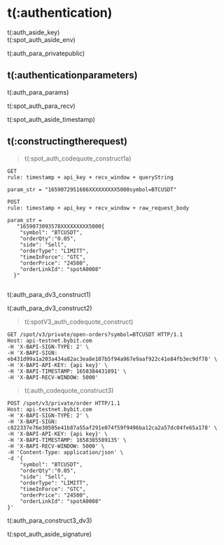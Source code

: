# t(:authentication)
<aside class="notice">
t(:auth_aside_key)
</aside>

<aside class="notice">
t(:spot_auth_aside_env)
</aside>

t(:auth_para_privatepublic)

## t(:authenticationparameters)

t(:auth_para_params)

t(:spot_auth_para_recv)

<aside class="warning">
t(:spot_auth_aside_timestamp)
</aside>

## t(:constructingtherequest)
> t(:spot_auth_codequote_construct1a)

```console
GET
rule: timestamp + api_key + recv_window + queryString

param_str = "1659072951686XXXXXXXXX5000symbol=BTCUSDT"

POST
rule: timestamp + api_key + recv_window + raw_request_body

param_str = 
   "1659073093578XXXXXXXXX5000{
    "symbol": "BTCUSDT",
    "orderQty":"0.05",
    "side": "Sell",
    "orderType": "LIMITT",
    "timeInForce": "GTC",
    "orderPrice": "24500",
    "orderLinkId": "spotA0008"
  }"
```
```python

```

t(:auth_para_dv3_construct1)
<div></div>

t(:auth_para_dv3_construct2)
> t(:spotV3_auth_codequote_construct)

```http
GET /spot/v3/private/open-orders?symbol=BTCUSDT HTTP/1.1
Host: api-testnet.bybit.com
-H 'X-BAPI-SIGN-TYPE: 2' \
-H 'X-BAPI-SIGN: eb431d99a1a203a434a82ac3ea8e107b5f94a967e9aaf922c41e84fb3ec9df78' \
-H 'X-BAPI-API-KEY: {api key}' \
-H 'X-BAPI-TIMESTAMP: 1658384431891' \
-H 'X-BAPI-RECV-WINDOW: 5000'
```

> t(:auth_codequote_construct3)

```http
POST /spot/v3/private/order HTTP/1.1
Host: api-testnet.bybit.com
-H 'X-BAPI-SIGN-TYPE: 2' \
-H 'X-BAPI-SIGN: c822337e76e30505e41b87a55af291e074f59f9496ba12ca2a57dc04fe65a178' \
-H 'X-BAPI-API-KEY: {api key}' \
-H 'X-BAPI-TIMESTAMP: 1658385589135' \
-H 'X-BAPI-RECV-WINDOW: 5000' \
-H 'Content-Type: application/json' \
-d '{
    "symbol": "BTCUSDT",
    "orderQty":"0.05",
    "side": "Sell",
    "orderType": "LIMITT",
    "timeInForce": "GTC",
    "orderPrice": "24500",
    "orderLinkId": "spotA0008"
}'
```

t(:auth_para_construct3_dv3)

<aside class="notice">
t(:spot_auth_aside_signature)
</aside>


<!--
### Examples of the Signature Algorithm

* [C#](https://github.com/bybit-exchange/bybit-official-api-docs/blob/master/en/example/Encryption.cs)
* [Python](https://github.com/bybit-exchange/bybit-official-api-docs/blob/master/en/example/Encryption.py)
* [C++](https://github.com/bybit-exchange/bybit-official-api-docs/blob/master/en/example/Encryption.cpp)
* [Go](https://github.com/bybit-exchange/bybit-official-api-docs/blob/master/en/example/Encryption.go)
* [PHP](https://github.com/bybit-exchange/bybit-official-api-docs/blob/master/en/example/Encryption.php)
-->


<script>
function copyStringToClipboard (endpoint) {
  var str = document.getElementById(endpoint).innerText;
  // remove whitespace
  var str = str.replace(/ /g,"");
  // Create new element
  var el = document.createElement("textarea");
  // Set value (string to be copied)
  el.value = str;
  // Set non-editable to avoid focus and move outside of view
  el.setAttribute("readonly", "");
  el.style = {position: "absolute", left: "-9999px"};
  document.body.appendChild(el);
  // Select text inside element
  el.select();
  // Copy text to clipboard
  document.execCommand("copy");
  // Remove temporary element
  document.body.removeChild(el);
}
</script>
